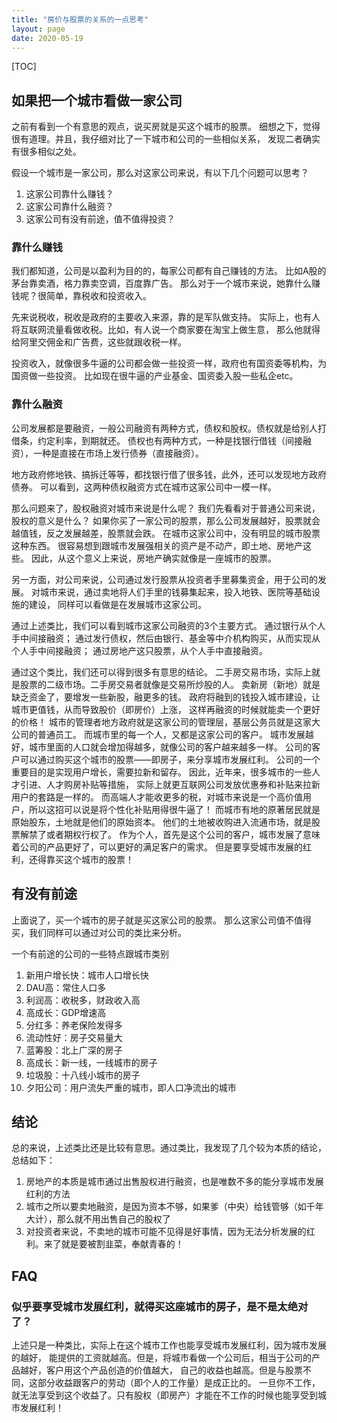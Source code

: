 ```yaml
---
title: "房价与股票的关系的一点思考"
layout: page
date: 2020-05-19
---
```

[TOC]

## 如果把一个城市看做一家公司

之前有看到一个有意思的观点，说买房就是买这个城市的股票。
细想之下，觉得很有道理。并且，我仔细对比了一下城市和公司的一些相似关系，
发现二者确实有很多相似之处。

假设一个城市是一家公司，那么对这家公司来说，有以下几个问题可以思考？

1. 这家公司靠什么赚钱？
2. 这家公司靠什么融资？
3. 这家公司有没有前途，值不值得投资？

### 靠什么赚钱

我们都知道，公司是以盈利为目的的，每家公司都有自己赚钱的方法。
比如A股的茅台靠卖酒，格力靠卖空调，百度靠广告。
那么对于一个城市来说，她靠什么赚钱呢？很简单，靠税收和投资收入。

先来说税收，税收是政府的主要收入来源，靠的是军队做支持。
实际上，也有人将互联网流量看做收税。比如，有人说一个商家要在淘宝上做生意，
那么他就得给阿里交佣金和广告费，这些就跟收税一样。

投资收入，就像很多牛逼的公司都会做一些投资一样，政府也有国资委等机构，为国资做一些投资。
比如现在很牛逼的产业基金、国资委入股一些私企etc。

### 靠什么融资

公司发展都是要融资，一般公司融资有两种方式，债权和股权。债权就是给别人打借条，约定利率，到期就还。
债权也有两种方式，一种是找银行借钱（间接融资），一种是直接在市场上发行债券（直接融资）。

地方政府修地铁、搞拆迁等等，都找银行借了很多钱，此外，还可以发现地方政府债券。
可以看到，这两种债权融资方式在城市这家公司中一模一样。

那么问题来了，股权融资对城市来说是什么呢？
我们先看看对于普通公司来说，股权的意义是什么？
如果你买了一家公司的股票，那么公司发展越好，股票就会越值钱，反之发展越差，股票就会跌。
在城市这家公司中，没有明显的城市股票这种东西。
很容易想到跟城市发展强相关的资产是不动产，即土地、房地产这些。
因此，从这个意义上来说，房地产确实就像是一座城市的股票。

另一方面，对公司来说，公司通过发行股票从投资者手里募集资金，用于公司的发展。
对城市来说，通过卖地将人们手里的钱募集起来，投入地铁、医院等基础设施的建设，
同样可以看做是在发展城市这家公司。

通过上述类比，我们可以看到城市这家公司融资的3个主要方式。
通过银行从个人手中间接融资；
通过发行债权，然后由银行、基金等中介机构购买，从而实现从个人手中间接融资；
通过房地产这只股票，从个人手中直接融资。

通过这个类比，我们还可以得到很多有意思的结论。
二手房交易市场，实际上就是股票的二级市场。二手房交易者就像是交易所炒股的人。
卖新房（新地）就是缺乏资金了，要增发一些新股，融更多的钱。
政府将融到的钱投入城市建设，让城市更值钱，从而导致股价（即房价）上涨，
这样再融资的时候就能卖一个更好的价格！
城市的管理者地方政府就是这家公司的管理层，基层公务员就是这家大公司的普通员工。
而城市里的每一个人，又都是这家公司的客户。
城市发展越好，城市里面的人口就会增加得越多，就像公司的客户越来越多一样。
公司的客户可以通过购买这个城市的股票——即房子，来分享城市发展红利。
公司的一个重要目的是实现用户增长，需要拉新和留存。
因此，近年来，很多城市的一些人才引进、人才购房补贴等措施，
实际上就更互联网公司发放优惠券和补贴来拉新用户的套路是一样的。
而高端人才能收更多的税，对城市来说是一个高价值用户，所以这招可以说是将个性化补贴用得很牛逼了！
而城市有地的原著居民就是原始股东，土地就是他们的原始资本。
他们的土地被收购进入流通市场，就是股票解禁了或者期权行权了。
作为个人，首先是这个公司的客户，城市发展了意味着公司的产品更好了，可以更好的满足客户的需求。
但是要享受城市发展的红利，还得靠买这个城市的股票！

## 有没有前途

上面说了，买一个城市的房子就是买这家公司的股票。
那么这家公司值不值得买，我们同样可以通过对公司的类比来分析。

一个有前途的公司的一些特点跟城市类别

1. 新用户增长快：城市人口增长快
2. DAU高：常住人口多
3. 利润高：收税多，财政收入高
4. 高成长：GDP增速高
5. 分红多：养老保险发得多
6. 流动性好：房子交易量大
7. 蓝筹股：北上广深的房子
8. 高成长：新一线，一线城市的房子
9. 垃圾股：十八线小城市的房子
10. 夕阳公司：用户流失严重的城市，即人口净流出的城市

## 结论
总的来说，上述类比还是比较有意思。通过类比，我发现了几个较为本质的结论，总结如下：

1. 房地产的本质是城市通过出售股权进行融资，也是唯数不多的能分享城市发展红利的方法
2. 城市之所以要卖地融资，是因为资本不够，如果爹（中央）给钱管够（如千年大计），那么就不用出售自己的股权了
3. 对投资者来说，不卖地的城市可能不见得是好事情，因为无法分析发展的红利。来了就是要被割韭菜，奉献青春的！



## FAQ

### 似乎要享受城市发展红利，就得买这座城市的房子，是不是太绝对了？
上述只是一种类比，实际上在这个城市工作也能享受城市发展红利，因为城市发展的越好，
能提供的工资就越高。但是，将城市看做一个公司后，相当于公司的产品越好，客户用这个产品创造的价值越大，
自己的收益也越高。但是与股票不同，这部分收益跟客户的劳动（即个人的工作量）是成正比的。
一旦你不工作，就无法享受到这个收益了。只有股权（即房产）才能在不工作的时候也能享受到城市发展红利！

